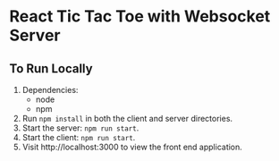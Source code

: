 # React Tic Tac Toe with Websocket Server

## To Run Locally
1. Dependencies:
    * node
    * npm
2. Run `npm install` in both the client and server directories.
3. Start the server: `npm run start`.
4. Start the client: `npm run start`.
5. Visit http://localhost:3000 to view the front end application.